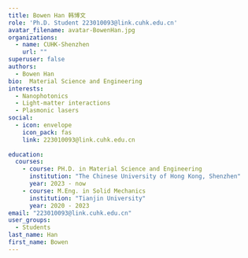 ```yaml
---
title: Bowen Han 韩博文
role: 'Ph.D. Student 223010093@link.cuhk.edu.cn'
avatar_filename: avatar-BowenHan.jpg
organizations:
  - name: CUHK-Shenzhen
    url: ""
superuser: false
authors:
  - Bowen Han
bio:  Material Science and Engineering
interests:
  - Nanophotonics
  - Light-matter interactions
  - Plasmonic lasers
social:
  - icon: envelope
    icon_pack: fas
    link: 223010093@link.cuhk.edu.cn
   
education:
  courses:
    - course: PH.D. in Material Science and Engineering
      institution: "The Chinese University of Hong Kong, Shenzhen"
      year: 2023 - now
    - course: M.Eng. in Solid Mechanics
      institution: "Tianjin University"
      year: 2020 - 2023
email: "223010093@link.cuhk.edu.cn"
user_groups:
  - Students
last_name: Han
first_name: Bowen
---
```

